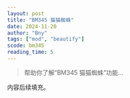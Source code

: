 ```yaml
---
layout: post
title: "BM345 猫猫蜘蛛"
date: 2024-11-20
author: "Bny"
tags: ["mod", "beautify"]
scode: bm345
reading_time: 5
---
```


> 帮助你了解“BM345 猫猫蜘蛛”功能...

内容后续填充。
